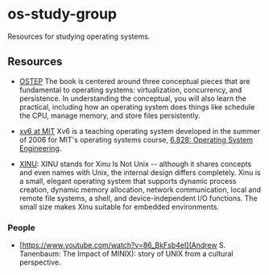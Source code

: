 # os-study-group
Resources for studying operating systems.

## Resources
- [OSTEP](http://pages.cs.wisc.edu/~remzi/OSTEP/)  The book is centered around three 
conceptual pieces that are fundamental to operating systems: virtualization, concurrency, 
and persistence. In understanding the conceptual, you will also learn the practical,
including how an operating system does things like schedule the CPU, manage memory, and 
store files persistently.

- [xv6 at MIT](https://pdos.csail.mit.edu/6.828/2012/xv6.html)
Xv6 is a teaching operating system developed in the summer of 2006 for MIT's operating systems course, 
[6.828: Operating System Engineering](https://pdos.csail.mit.edu/6.828/2019/).

- [XINU](https://xinu.cs.purdue.edu/): XINU stands for Xinu Is Not Unix -- although it 
shares concepts and even names with Unix, the internal design differs completely. Xinu is a 
small, elegant operating system that supports dynamic process creation, dynamic memory allocation,
network communication, local and remote file systems, a shell, and device-independent I/O 
functions. The small size makes Xinu suitable for embedded environments.

### People
- [https://www.youtube.com/watch?v=86_BkFsb4eI](Andrew S. Tanenbaum: The Impact of MINIX): story of UNIX from 
a cultural perspective.
